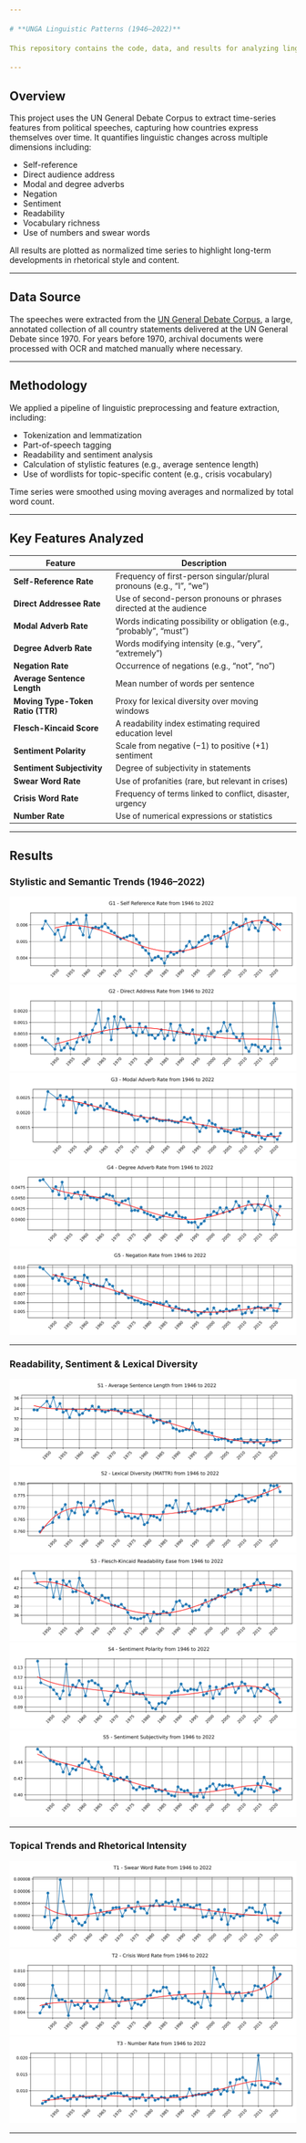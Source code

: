 ```yaml
---

# **UNGA Linguistic Patterns (1946–2022)**

This repository contains the code, data, and results for analyzing linguistic trends in speeches made at the United Nations General Assembly (UNGA) from 1946 to 2022. The study focuses on linguistic markers that may reflect changing geopolitical, cultural, and rhetorical patterns in global diplomacy.

---
```


## **Overview**

This project uses the UN General Debate Corpus to extract time-series features from political speeches, capturing how countries express themselves over time. It quantifies linguistic changes across multiple dimensions including:

* Self-reference
* Direct audience address
* Modal and degree adverbs
* Negation
* Sentiment
* Readability
* Vocabulary richness
* Use of numbers and swear words

All results are plotted as normalized time series to highlight long-term developments in rhetorical style and content.

---

## **Data Source**

The speeches were extracted from the [UN General Debate Corpus](https://doi.org/10.7910/DVN/0TJX8Y), a large, annotated collection of all country statements delivered at the UN General Debate since 1970. For years before 1970, archival documents were processed with OCR and matched manually where necessary.

---

## **Methodology**

We applied a pipeline of linguistic preprocessing and feature extraction, including:

* Tokenization and lemmatization
* Part-of-speech tagging
* Readability and sentiment analysis
* Calculation of stylistic features (e.g., average sentence length)
* Use of wordlists for topic-specific content (e.g., crisis vocabulary)

Time series were smoothed using moving averages and normalized by total word count.

---

## **Key Features Analyzed**

| Feature                           | Description                                                           |
| --------------------------------- | --------------------------------------------------------------------- |
| **Self-Reference Rate**           | Frequency of first-person singular/plural pronouns (e.g., “I”, “we”)  |
| **Direct Addressee Rate**         | Use of second-person pronouns or phrases directed at the audience     |
| **Modal Adverb Rate**             | Words indicating possibility or obligation (e.g., “probably”, “must”) |
| **Degree Adverb Rate**            | Words modifying intensity (e.g., “very”, “extremely”)                 |
| **Negation Rate**                 | Occurrence of negations (e.g., “not”, “no”)                           |
| **Average Sentence Length**       | Mean number of words per sentence                                     |
| **Moving Type-Token Ratio (TTR)** | Proxy for lexical diversity over moving windows                       |
| **Flesch-Kincaid Score**          | A readability index estimating required education level               |
| **Sentiment Polarity**            | Scale from negative (−1) to positive (+1) sentiment                   |
| **Sentiment Subjectivity**        | Degree of subjectivity in statements                                  |
| **Swear Word Rate**               | Use of profanities (rare, but relevant in crises)                     |
| **Crisis Word Rate**              | Frequency of terms linked to conflict, disaster, urgency              |
| **Number Rate**                   | Use of numerical expressions or statistics                            |

---

## **Results**

### **Stylistic and Semantic Trends (1946–2022)**

![Self Reference Rate](https://raw.githubusercontent.com/Pigeon-Effect/UNGD-linguistic-patterns/refs/heads/main/results/time%20series%20analysis/g1_self_reference_rate_1946_2022.svg)
![Direct Addressee Rate](https://raw.githubusercontent.com/Pigeon-Effect/UNGD-linguistic-patterns/refs/heads/main/results/time%20series%20analysis/g2_direct_addresse_rate_1946_2022.svg)
![Modal Adverb Rate](https://raw.githubusercontent.com/Pigeon-Effect/UNGD-linguistic-patterns/refs/heads/main/results/time%20series%20analysis/g3_modal_adverb_rate_1946_2022.svg)
![Degree Adverb Rate](https://raw.githubusercontent.com/Pigeon-Effect/UNGD-linguistic-patterns/refs/heads/main/results/time%20series%20analysis/g4_degree_adverb_rate_1946_2022.svg)
![Negation Rate](https://raw.githubusercontent.com/Pigeon-Effect/UNGD-linguistic-patterns/refs/heads/main/results/time%20series%20analysis/g5_negation_rate_1946_2022.svg)

---

### **Readability, Sentiment & Lexical Diversity**

![Average Sentence Length](https://raw.githubusercontent.com/Pigeon-Effect/UNGD-linguistic-patterns/refs/heads/main/results/time%20series%20analysis/s1_average_sentence_length_1946_2022.svg)
![Average Moving TTR](https://raw.githubusercontent.com/Pigeon-Effect/UNGD-linguistic-patterns/refs/heads/main/results/time%20series%20analysis/s2_average_moving_ttr_1946_2022.svg)
![Flesch Kincaid Readability](https://raw.githubusercontent.com/Pigeon-Effect/UNGD-linguistic-patterns/refs/heads/main/results/time%20series%20analysis/s3_flesch_kincaid_readability_1946_2022.svg)
![Sentiment Polarity](https://raw.githubusercontent.com/Pigeon-Effect/UNGD-linguistic-patterns/refs/heads/main/results/time%20series%20analysis/s4_sentiment_polarity_1946_2022.svg)
![Sentiment Subjectivity](https://raw.githubusercontent.com/Pigeon-Effect/UNGD-linguistic-patterns/refs/heads/main/results/time%20series%20analysis/s5_sentiment_subjectivity_1946_2022.svg)

---

### **Topical Trends and Rhetorical Intensity**

![Swear Word Rate](https://raw.githubusercontent.com/Pigeon-Effect/UNGD-linguistic-patterns/refs/heads/main/results/time%20series%20analysis/t1_swear_word_rate_1946_2022.svg)
![Crisis Word Rate](https://raw.githubusercontent.com/Pigeon-Effect/UNGD-linguistic-patterns/refs/heads/main/results/time%20series%20analysis/t2_crisis_word_rate_1946_2022.svg)
![Number Rate](https://raw.githubusercontent.com/Pigeon-Effect/UNGD-linguistic-patterns/refs/heads/main/results/time%20series%20analysis/t3_number_rate_1946_2022.svg)


---

